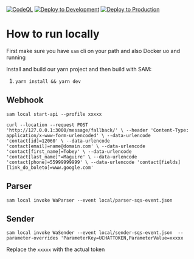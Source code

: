 [![CodeQL](https://github.com/Andriuslima/wa-message-worker-sam/actions/workflows/codeql-analysis.yml/badge.svg?branch=main)](https://github.com/Andriuslima/wa-message-worker-sam/actions/workflows/codeql-analysis.yml)
[![Deploy to Development](https://github.com/Andriuslima/wa-message-worker-sam/actions/workflows/deploy-development.yml/badge.svg?branch=main)](https://github.com/Andriuslima/wa-message-worker-sam/actions/workflows/deploy-development.yml)
[![Deploy to Production](https://github.com/Andriuslima/wa-message-worker-sam/actions/workflows/deploy-production.yml/badge.svg?branch=main)](https://github.com/Andriuslima/wa-message-worker-sam/actions/workflows/deploy-production.yml)

# How to run locally
First make sure you have `sam` cli on your path and also Docker uo and running

Install and build our yarn project and then build with SAM:
1. `yarn install && yarn dev`

## Webhook

`sam local start-api --profile xxxxx`

`curl --location --request POST 'http://127.0.0.1:3000/message/fallback/' \
--header 'Content-Type: application/x-www-form-urlencoded' \
--data-urlencode 'contact[id]=12060' \
--data-urlencode 'contact[email]=name@domain.com' \
--data-urlencode 'contact[first_name]=Tobey' \
--data-urlencode 'contact[last_name]"=Maguire' \
--data-urlencode 'contact[phone]=55999999999' \
--data-urlencode 'contact[fields][link_do_boleto]=www.google.com'`

## Parser
`sam local invoke WaParser --event local/parser-sqs-event.json`

## Sender 
`sam local invoke WaSender --event local/sender-sqs-event.json  --parameter-overrides 'ParameterKey=UCHATTOKEN,ParameterValue=xxxxx`

Replace the `xxxxx` with the actual token
